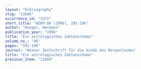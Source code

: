 ```yaml
---
layout: "bibliography"
slug: "13846"
occurrence_id: "3372"
short_title: "WZKM 86 (1996), 191-196"
author: "Hunger, Hermann"
publication_year: "1996"
title: "Ein astrologisches Zahlenschema"
volume_no_: "86"
pages: "191-196"
journal: "Wiener Zeitschrift für die Kunde des Morgenlandes"
title: "Ein astrologisches Zahlenschema"
previous_item: "13849"
---
```

